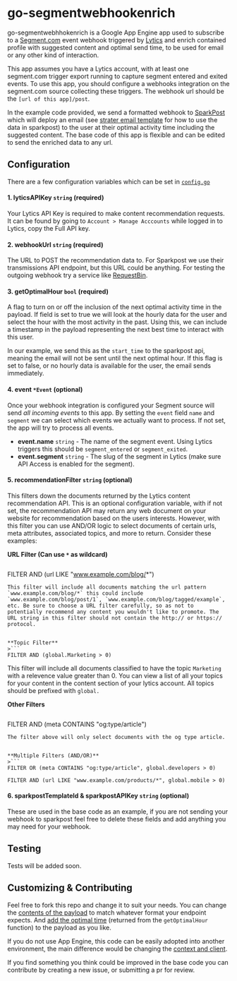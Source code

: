 # go-segmentwebhookenrich

go-segmentwebhhokenrich is a Google App Engine app used to subscribe to a [Segment.com](https://segment.com/) event webhook triggered by [Lytics](http://www.getlytics.com/) and enrich contained profile with suggested content and optimal send time, to be used for email or any other kind of interaction.

This app assumes you have a Lytics account, with at least one segment.com trigger export running to capture segment entered and exited events. To use this app, you should configure a webhooks integration on the segment.com source collecting these triggers. The webhook url should be the `[url of this app]/post`.

In the example code provided, we send a formatted webhook to [SparkPost](https://www.sparkpost.com/) which will deploy an email (see [strater email template](https://github.com/lytics/go-segmentwebhookenrich/blob/initial/example-template.html) for how to use the data in sparkpost) to the user at their optimal activity time including the suggested content. The base code of this app is flexible and can be edited to send the enriched data to any url.

## Configuration

There are a few configuration variables which can be set in [`config.go`](https://github.com/lytics/go-segmentwebhookenrich/blob/master/config.go)

#### 1. lyticsAPIKey `string` (required)

Your Lytics API Key is required to make content recommendation requests. It can be found by going to `Account > Manage Acccounts` while logged in to Lytics, copy the Full API key.

#### 2. webhookUrl `string` (required)

The URL to POST the recommendation data to. For Sparkpost we use their transmissions API endpoint, but this URL could be anything. For testing the outgoing webhook try a service like [RequestBin](http://requestb.in/).

#### 3. getOptimalHour `bool` (required)

A flag to turn on or off the inclusion of the next optimal activity time in the payload. If field is set to true we will look at the hourly data for the user and select the hour with the most activity in the past. Using this, we can include a timestamp in the payload representing the next best time to interact with this user. 

In our example, we send this as the `start_time` to the sparkpost api, meaning the email will not be sent until the next optimal hour. If this flag is set to false, or no hourly data is available for the user, the email sends immediately.

#### 4. event `*Event` (optional)

Once your webhook integration is configured your Segment source will send *all incoming events* to this app. By setting the `event` field `name` and `segment` we can select which events we actually want to process. If not set, the app will try to process all events. 

- **event.name** `string` - The name of the segment event. Using Lytics triggers this should be `segment_entered` or `segment_exited`.
- **event.segment** `string` - The slug of the segment in Lytics (make sure API Access is enabled for the segment).

#### 5. recommendationFilter `string` (optional)

This filters down the documents returned by the Lytics content recommendation API. This is an optional configuration variable, with if not set, the recommendation API may return any web document on your website for recommendation based on the users interests. However, with this filter you can use AND/OR logic to select documents of certain urls, meta attributes, associated topics, and more to return. Consider these examples:

**URL Filter (Can use `*` as wildcard)**
>```
FILTER AND (url LIKE "www.example.com/blog/*")
```
This filter will include all documents matching the url pattern `www.example.com/blog/*` this could include `www.example.com/blog/post/1`, `www.example.com/blog/tagged/example`, etc. Be sure to choose a URL filter carefully, so as not to potentially recommend any content you wouldn't like to promote. The URL string in this filter should not contain the http:// or https:// protocol.


**Topic Filter**
>```
FILTER AND (global.Marketing > 0)
```
This filter will include all documents classified to have the topic `Marketing` with a relevence value greater than 0. You can view a list of all your topics for your content in the content section of your lytics account. All topics should be prefixed with `global.`


**Other Filters**
>```
FILTER AND (meta CONTAINS "og:type/article")
```
The filter above will only select documents with the og type article.


**Multiple Filters (AND/OR)**
>```
FILTER OR (meta CONTAINS "og:type/article", global.developers > 0)
```
```
FILTER AND (url LIKE "www.example.com/products/*", global.mobile > 0)
```


#### 6. sparkpostTemplateId & sparkpostAPIKey `string` (optional)
These are used in the base code as an example, if you are not sending your webhook to sparkpost feel free to delete these fields and add anything you may need for your webhook.


## Testing

Tests will be added soon.


## Customizing & Contributing

Feel free to fork this repo and change it to suit your needs. You can change the [contents of the payload](https://github.com/lytics/go-segmentwebhookenrich/blob/master/main.go#L97) to match whatever format your endpoint expects. And [add the optimal time](https://github.com/lytics/go-segmentwebhookenrich/blob/master/main.go#L116) (returned from the `getOptimalHour` function) to the payload as you like.

If you do not use App Engine, this code can be easily adopted into another environment, the main difference would be changing the [context and client](https://github.com/lytics/go-segmentwebhookenrich/blob/initial/main.go#L38).

If you find something you think could be improved in the base code you can contribute by creating a new issue, or submitting a pr for review.
